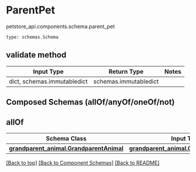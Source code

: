 # ParentPet
petstore_api.components.schema.parent_pet
```
type: schemas.Schema
```

## validate method
Input Type | Return Type | Notes
------------ | ------------- | -------------
dict, schemas.immutabledict | schemas.immutabledict |

## Composed Schemas (allOf/anyOf/oneOf/not)
## allOf
Schema Class | Input Type | Accessed Type | Description | Notes
------------ | ---------- | ------------- | ----------- | -----
[**grandparent_animal.GrandparentAnimal**](grandparent_animal.md) | [**grandparent_animal.GrandparentAnimal**](grandparent_animal.md) | [**grandparent_animal.GrandparentAnimal**](grandparent_animal.md) |  |

[[Back to top]](#top) [[Back to Component Schemas]](../../../README.md#Component-Schemas) [[Back to README]](../../../README.md)
